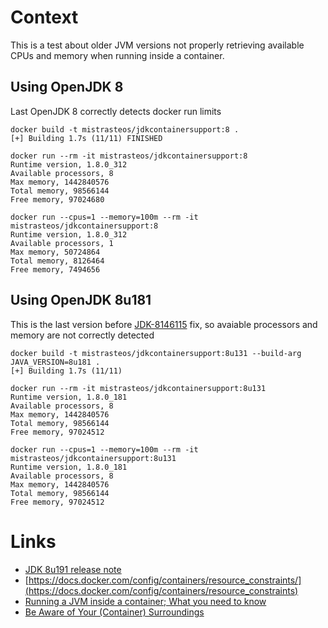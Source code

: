 # Context
This is a test about older JVM versions not properly retrieving available CPUs and memory when running inside a container.

## Using OpenJDK 8
Last OpenJDK 8 correctly detects docker run limits

```
docker build -t mistrasteos/jdkcontainersupport:8 .
[+] Building 1.7s (11/11) FINISHED

docker run --rm -it mistrasteos/jdkcontainersupport:8
Runtime version, 1.8.0_312
Available processors, 8
Max memory, 1442840576
Total memory, 98566144
Free memory, 97024680

docker run --cpus=1 --memory=100m --rm -it mistrasteos/jdkcontainersupport:8
Runtime version, 1.8.0_312
Available processors, 1
Max memory, 50724864
Total memory, 8126464
Free memory, 7494656
```
## Using OpenJDK 8u181
This is the last version before [JDK-8146115](https://www.oracle.com/java/technologies/javase/8u191-relnotes.html#JDK-8146115) fix, so avaiable processors and memory are not correctly detected

```
docker build -t mistrasteos/jdkcontainersupport:8u131 --build-arg JAVA_VERSION=8u181 .
[+] Building 1.7s (11/11) 

docker run --rm -it mistrasteos/jdkcontainersupport:8u131
Runtime version, 1.8.0_181
Available processors, 8
Max memory, 1442840576
Total memory, 98566144
Free memory, 97024512

docker run --cpus=1 --memory=100m --rm -it mistrasteos/jdkcontainersupport:8u131
Runtime version, 1.8.0_181
Available processors, 8
Max memory, 1442840576
Total memory, 98566144
Free memory, 97024512
```

# Links
* [JDK 8u191 release note](https://www.oracle.com/java/technologies/javase/8u191-relnotes.html#JDK-8146115)
* [https://docs.docker.com/config/containers/resource_constraints/](https://docs.docker.com/config/containers/resource_constraints)
* [Running a JVM inside a container; What you need to know](https://medium.com/domain-tech/running-jvm-inside-a-container-what-you-need-to-know-aac6fa6c12c8a)
* [Be Aware of Your (Container) Surroundings](https://medium.com/97-things/be-aware-of-your-container-surroundings-40d0712fd98a)
